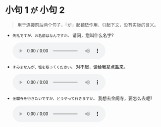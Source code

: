 # 小句 1 `が` 小句 2

> 用于连接前后两个句子，「が」起铺垫作用，引起下文，没有实际的含义。

- `失礼ですが、お名前はなんですか。` 请问，您叫什么名字?

  <audio src="http://dict.youdao.com/dictvoice?le=jap&audio=失礼ですが、お名前はなんですか。&type=3" controls></audio>

- `すみませんが、塩を取ってください。` 对不起，请给我拿点盐来。

  <audio src="http://dict.youdao.com/dictvoice?le=jap&audio=すみませんが、塩を取ってください。&type=3" controls></audio>

- `金閣寺を行きたいですが、どうやって行きますか。` 我想去金阁寺，要怎么去呢?

  <audio src="http://dict.youdao.com/dictvoice?le=jap&audio=金閣寺を行きたいですが、どうやって行きますか。&type=3" controls></audio>
